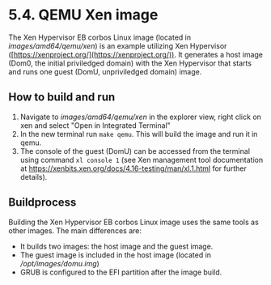 # 5.4. QEMU Xen image

The Xen Hypervisor EB corbos Linux image (located in *images/amd64/qemu/xen*) is an example utilizing Xen Hypervisor ([https://xenproject.org/](https://xenproject.org/)).
It generates a host image (Dom0, the initial priviledged domain) with the Xen Hypervisor that starts and runs one guest (DomU, unpriviledged domain) image.

## How to build and run

1. Navigate to *images/amd64/qemu/xen* in the explorer view, right click on xen and select "Open in Integrated Terminal"
2. In the new terminal run `make qemu`. This will build the image and run it in qemu.
3. The console of the guest (DomU) can be accessed from the terminal using command `xl console 1` (see Xen management tool documentation at https://xenbits.xen.org/docs/4.16-testing/man/xl.1.html for further details).

## Buildprocess

Building the Xen Hypervisor EB corbos Linux image uses the same tools as other images.
The main differences are:

 * It builds two images: the host image and the guest image.
 * The guest image is included in the host image (located in */opt/images/domu.img*)
 * GRUB is configured to the EFI partition after the image build.
